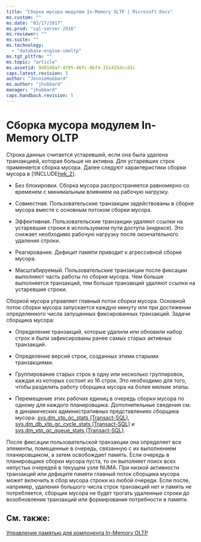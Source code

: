 ```yaml
---
title: "Сборка мусора модулем In-Memory OLTP | Microsoft Docs"
ms.custom: ""
ms.date: "03/17/2017"
ms.prod: "sql-server-2016"
ms.reviewer: ""
ms.suite: ""
ms.technology: 
  - "database-engine-imoltp"
ms.tgt_pltfrm: ""
ms.topic: "article"
ms.assetid: 940140a7-4785-46fc-8bf4-151435dccd3c
caps.latest.revision: 5
author: "JennieHubbard"
ms.author: "jhubbard"
manager: "jhubbard"
caps.handback.revision: 5
---
```

# Сборка мусора модулем In-Memory OLTP
  Строка данных считается устаревшей, если она была удалена транзакцией, которая больше не активна. Для устаревших строк применяется сборка мусора. Далее следуют характеристики сборки мусора в [!INCLUDE[hek_2](../../includes/hek-2-md.md)].  
  
-   Без блокировки. Сборка мусора распространяется равномерно со временем с минимальным влиянием на рабочую нагрузку.  
  
-   Совместная. Пользовательские транзакции задействованы в сборке мусора вместе с основным потоком сборки мусора.  
  
-   Эффективная. Пользовательские транзакции удаляют ссылки на устаревшие строки в используемом пути доступа (индексе). Это снижает необходимо рабочую нагрузку после окончательного удаления строки.  
  
-   Реагирование. Дефицит памяти приводит к агрессивной сборке мусора.  
  
-   Масштабируемый. Пользовательские транзакции после фиксации выполняют часть работы по сборке мусора. Чем больше выполняется транзакций, тем больше транзакций удаляют ссылки на устаревшие строки.  
  
 Сборкой мусора управляет главный поток сборки мусора. Основной поток сборки мусора запускается каждую минуту или при достижении определенного числа запущенных фиксированных транзакций. Задачи сборщика мусора:  
  
-   Определение транзакций, которые удалили или обновили набор строк и были зафиксированы ранее самых старых активных транзакций.  
  
-   Определение версий строк, созданных этими старыми транзакциями.  
  
-   Группирование старых строк в одну или несколько группировок, каждая из которых состоит из 16 строк. Это необходимо для того, чтобы разделить работу сборщика мусора на более мелкие этапы.  
  
-   Перемещение этих рабочих единиц в очередь сборки мусора по одному для каждого планировщика. Дополнительные сведения см. в динамических административных представлениях сборщика мусора: [sys.dm_xtp_gc_stats (Transact-SQL)](../../relational-databases/system-dynamic-management-views/sys-dm-xtp-gc-stats-transact-sql.md), [sys.dm_db_xtp_gc_cycle_stats (Transact-SQL)](../../relational-databases/system-dynamic-management-views/sys-dm-db-xtp-gc-cycle-stats-transact-sql.md) и [sys.dm_xtp_gc_queue_stats (Transact-SQL)](../../relational-databases/system-dynamic-management-views/sys-dm-xtp-gc-queue-stats-transact-sql.md).  
  
 После фиксации пользовательской транзакции она определяет все элементы, помещенные в очередь, связанную с их выполнением планировщиком, а затем освобождает память. Если очередь в планировщике сборки мусора пуста, то он выполняет поиск всех непустых очередей в текущем узле NUMA. При низкой активности транзакций или дефиците памяти главный поток сборщика мусора может включить в сбор мусора строки из любой очереди. Если после, например, удаления большого числа строк транзакций нет и память не потребляется, сборщик мусора не будет трогать удаленные строки до возобновления транзакций или формирования потребности в памяти.  
  
## См. также:  
 [Управление памятью для компонента In-Memory OLTP](../Topic/Managing%20Memory%20for%20In-Memory%20OLTP.md)  
  
  